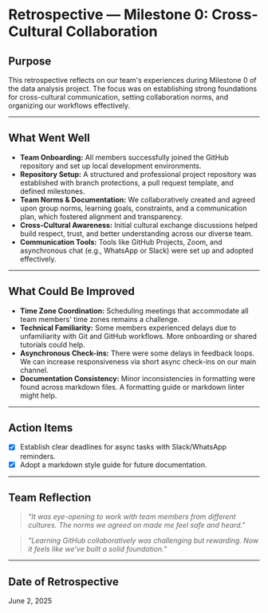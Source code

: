 # Retrospective — Milestone 0: Cross-Cultural Collaboration

## Purpose
This retrospective reflects on our team's experiences during Milestone 0 of the data analysis project. The focus was on establishing strong foundations for cross-cultural communication, setting collaboration norms, and organizing our workflows effectively.

---

## What Went Well

- **Team Onboarding:** All members successfully joined the GitHub repository and set up local development environments.
- **Repository Setup:** A structured and professional project repository was established with branch protections, a pull request template, and defined milestones.
- **Team Norms & Documentation:** We collaboratively created and agreed upon group norms, learning goals, constraints, and a communication plan, which fostered alignment and transparency.
- **Cross-Cultural Awareness:** Initial cultural exchange discussions helped build respect, trust, and better understanding across our diverse team.
- **Communication Tools:** Tools like GitHub Projects, Zoom, and asynchronous chat (e.g., WhatsApp or Slack) were set up and adopted effectively.
 
---

## What Could Be Improved

- **Time Zone Coordination:** Scheduling meetings that accommodate all team members' time zones remains a challenge. 
- **Technical Familiarity:** Some members experienced delays due to unfamiliarity with Git and GitHub workflows. More onboarding or shared tutorials could help.
- **Asynchronous Check-ins:** There were some delays in feedback loops. We can increase responsiveness via short async check-ins on our main channel.
- **Documentation Consistency:** Minor inconsistencies in formatting were found across markdown files. A formatting guide or markdown linter might help.

---

## Action Items

- [x] Establish clear deadlines for async tasks with Slack/WhatsApp reminders.
- [x] Adopt a markdown style guide for future documentation.

---

## Team Reflection

> _"It was eye-opening to work with team members from different cultures. The norms we agreed on made me feel safe and heard."_

> _"Learning GitHub collaboratively was challenging but rewarding. Now it feels like we’ve built a solid foundation."_

---

## Date of Retrospective
June 2, 2025



